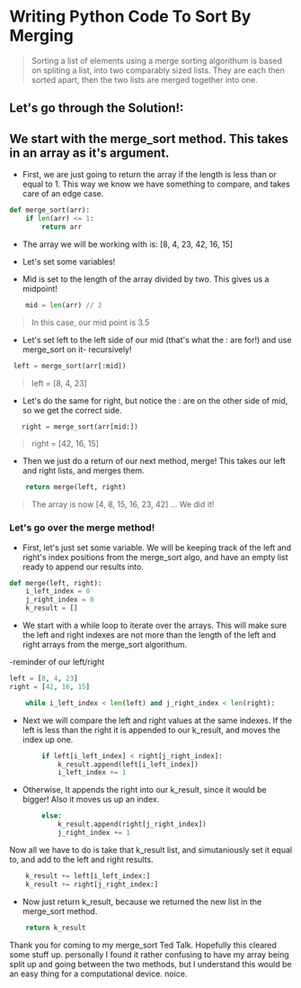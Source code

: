 # Writing Python Code To Sort By Merging

> Sorting a list of elements using a merge sorting algorithum is based on spliting a list, into two comparably sized lists. They are each then sorted apart, then the two lists are merged together into one.

## Let's go through the Solution!:

## We start with the merge_sort method. This takes in an array as it's argument.

- First, we are just going to return the array if the length is less than or equal to 1. This way we know we have something to compare, and takes care of an edge case.

``` python
def merge_sort(arr):
    if len(arr) <= 1:
        return arr
```

- The array we will be working with is: [8, 4, 23, 42, 16, 15]

- Let's set some variables! 
- Mid is set to the length of the array divided by two. This gives us a midpoint! 

``` python
    mid = len(arr) // 2
```

> In this case, our mid point is 3.5

- Let's set left to the left side of our mid (that's what the : are for!) and use merge_sort on it- recursively!

``` python
 left = merge_sort(arr[:mid])
```

> left = [8, 4, 23]

- Let's do the same for right, but notice the : are on the other side of mid, so we get the correct side.

``` python
   right = merge_sort(arr[mid:])
```

> right = [42, 16, 15]

- Then we just do a return of our next method, merge! This takes our left and right lists, and merges them.

``` python
    return merge(left, right)
```

> The array is now [4, 8, 15, 16, 23, 42]   ... We did it!

### Let's go over the merge method!

- First, let's just set some variable. We will be keeping track of the left and right's index positions from  the merge_sort algo, and have an empty list ready to append our results into.

``` python
def merge(left, right):
    i_left_index = 0
    j_right_index = 0
    k_result = []
```

- We start with a while loop to iterate over the arrays. This will make sure the left and right indexes are not more than the length of the left and right arrays from the merge_sort algorithum.

-reminder of our left/right

``` python
left = [8, 4, 23]
right = [42, 16, 15]
```

``` python
    while i_left_index < len(left) and j_right_index < len(right):
```

- Next we will compare the left and right values at the same indexes. If the left is less than the right it is appended to our k_result, and moves the index up one.

``` python
        if left[i_left_index] < right[j_right_index]:
            k_result.append(left[i_left_index])
            i_left_index += 1
```

- Otherwise, It appends the right into our k_result, since it would be bigger! Also it moves us up an index.

``` python
        else:
            k_result.append(right[j_right_index])
            j_right_index += 1
```

Now all we have to do is take that k_result list, and simutaniously set it equal to, and add to the left and right results. 

``` python
    k_result += left[i_left_index:]
    k_result += right[j_right_index:]
```

- Now just return k_result, because we returned the new list in the merge_sort method. 

``` python
    return k_result
```

Thank you for coming to my merge_sort Ted Talk. Hopefully this cleared some stuff up. personally I found it rather confusing to have my array being split up and going between the two methods, but I understand this would be an easy thing for a computational device. noice.